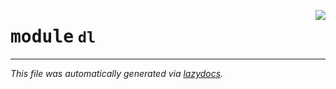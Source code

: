 <!-- markdownlint-disable -->

<a href="https://github.com/benlansdell/behaveml/blob/master/behaveml/dl/__init__.py"><img align="right" style="float:right;" src="https://img.shields.io/badge/-source-cccccc?style=flat-square"></a>

# <kbd>module</kbd> `dl`








---

_This file was automatically generated via [lazydocs](https://github.com/ml-tooling/lazydocs)._
